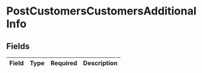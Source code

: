 # PostCustomersCustomersAdditionalInfo


## Fields

| Field       | Type        | Required    | Description |
| ----------- | ----------- | ----------- | ----------- |